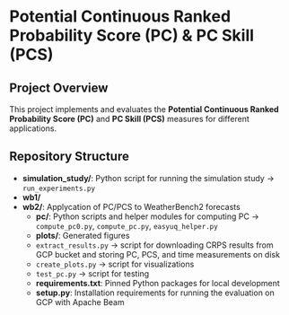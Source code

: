 # Potential Continuous Ranked Probability Score (PC) & PC Skill (PCS)

## Project Overview
This project implements and evaluates the **Potential Continuous Ranked Probability Score (PC)** and **PC Skill (PCS)** measures for different applications.

## Repository Structure
- **simulation_study/**: Python script for running the simulation study &rarr; `run_experiments.py`
- **wb1/**
- **wb2/**: Applycation of PC/PCS to WeatherBench2 forecasts
  - **pc/**: Python scripts and helper modules for computing PC &rarr; `compute_pc0.py`, `compute_pc.py`, `easyuq_helper.py`
  - **plots/**: Generated figures
  - `extract_results.py` &rarr; script for downloading CRPS results from GCP bucket and storing PC, PCS, and time measurements on disk
  - `create_plots.py` &rarr; script for visualizations
  - `test_pc.py` &rarr; script for testing
  - **requirements.txt**: Pinned Python packages for local development
  - **setup.py**: Installation requirements for running the evaluation on GCP with Apache Beam
